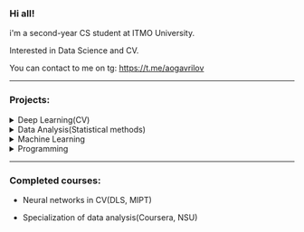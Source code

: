 ### Hi all! 

i'm a second-year CS student at ITMO University.

Interested in Data Science and CV. 

You can contact to me on tg: https://t.me/aogavrilov

---
### Projects:

 <details><summary>Deep Learning(CV)</summary>

   1. [Bot for styletransfer(cycleGAN, aiogram, GPU Cluster)](https://github.com/aogavrilov/P2SBot).
   2. [Multi style transfer(style transfer)](https://github.com/aogavrilov/CVModels/tree/master/Style%20and%20multiStyle%20Transfer).
   3. [Season translation on pictures(cycleGAN)](https://github.com/aogavrilov/CVModels/tree/master/Summer2Winter).
   4. [Reseach of models and losses in medical segmentation task](https://github.com/aogavrilov/CVModels/tree/master/Segmentation).

</details>

 <details><summary>Data Analysis(Statistical methods)</summary>

   1. [Data reseach](https://github.com/aogavrilov/My-some-projects/tree/master/Data%20analysis/NSU%20course/Introduction%20to%20data%20analysis).
   2. [Reseach of statistical relationships and linear models](https://github.com/aogavrilov/My-some-projects/tree/master/Data%20analysis/NSU%20course/Research%20of%20statistical%20relationships).
   3. [Cluster's analysis](https://github.com/aogavrilov/My-some-projects/tree/master/Data%20analysis/NSU%20course/Groups%20and%20Clasters).
   4. [Factor analysis and predictions](https://github.com/aogavrilov/My-some-projects/tree/master/Data%20analysis/NSU%20course/Predictions).

</details>

 <details><summary>Machine Learning</summary>

   1. [Hackaton of fintech data analysis](https://github.com/aogavrilov/hack1_mo).

</details>

 <details><summary>Programming</summary>

   1. [Metainformation editor(mp3)](https://github.com/aogavrilov/ItmoProgrammingLabs/tree/master/MP3MetainformationEditor).
   2. [Archiver](https://github.com/aogavrilov/ItmoProgrammingLabs/tree/master/Archivator).
   3. [INI Parser](https://github.com/aogavrilov/INIParser).
   4. [Telegram bot - subjects timetable](https://github.com/aogavrilov/My-some-projects/tree/master/Telegram%20timetable%20bot).
   5. [Finding and fixing mistakes by editorial distance](https://github.com/aogavrilov/ITMO-DigitalCulture/tree/master/FixMistakes).
   6. [Analysis of information compression methods](https://github.com/aogavrilov/ITMO-DigitalCulture/tree/master/CompressionWithHaffman).
   
</details>

---

### Completed courses:
- Neural networks in CV(DLS, MIPT)

- Specialization of data analysis(Coursera, NSU)
